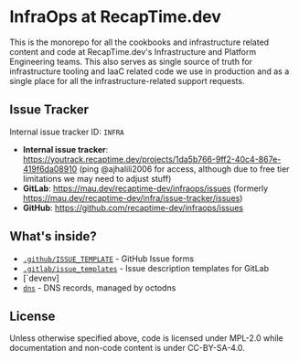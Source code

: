 # InfraOps at RecapTime.dev

This is the monorepo for all the cookbooks and infrastructure related content
and code at RecapTime.dev's Infrastructure and Platform Engineering teams. This
also serves as single source of truth for infrastructure tooling and IaaC related
code we use in production and as a single place for all the infrastructure-related
support requests.

## Issue Tracker

Internal issue tracker ID: `INFRA`

* **Internal issue tracker**: <https://youtrack.recaptime.dev/projects/1da5b766-9ff2-40c4-867e-419f6da08910> (ping @ajhalili2006
for access, although due to free tier limitations we may need to adjust stuff)
* **GitLab**: <https://mau.dev/recaptime-dev/infraops/issues> (formerly
<https://mau.dev/recaptime-dev/infra/issue-tracker/issues>)
* **GitHub**: <https://github.com/recaptime-dev/infraops/issues>

## What's inside?

* [`.github/ISSUE_TEMPLATE`](.github/ISSUE_TEMPLATE/) - GitHub Issue forms
* [`.gitlab/issue_templates`](.gitlab/issue_templates) - Issue description templates for GitLab
* [`devenv]
* [`dns`](./dns) - DNS records, managed by octodns

## License

Unless otherwise specified above, code is licensed under MPL-2.0 while
documentation and non-code content is under CC-BY-SA-4.0.
